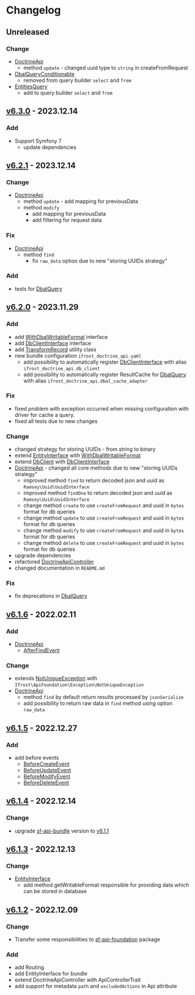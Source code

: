 # Changelog
## Unreleased
### Change
- [DoctrineApi](src/Utility/DoctrineApi.php)
  - method `update` - changed uuid type to `string` in createFromRequest
- [DbalQueryConditionable](src/Query/DbalQueryConditionable.php)
  - removed from query builder `select` and `from`
- [EntitiesQuery](src/Query/Entity/EntitiesQuery.php)
  - add to query builder `select` and `from`

## [v6.3.0] - 2023.12.14
### Add
- Support Symfony 7
  - update dependencies

## [v6.2.1] - 2023.12.14
### Change
- [DoctrineApi](src/Utility/DoctrineApi.php)
  - method `update` - add mapping for previousData
  - method `modify`
    - add mapping for previousData
    - add filtering for request data

### Fix
- [DoctrineApi](src/Utility/DoctrineApi.php)
  - method `find`
    - fix `raw_data` option due to new "storing UUIDs strategy"

### Add
- tests for [DbalQuery](src/Query/DbalQuery.php)

## [v6.2.0] - 2023.11.29
### Add
- add [WithDbalWritableFormat](src/Entity/WithDbalWritableFormat.php) interface
- add [DbClientInterface](src/Utility/DbClientInterface.php) interface
- add [TransformRecord](src/Utility/TransformRecord.php) utility class
- new bundle configuration `ifrost_doctrine_api.yaml`
  - add possibility to automatically register [DbClientInterface](src/Utility/DbClientInterface.php) with alias `ifrost_doctrine_api.db_client`
  - add possibility to automatically register ResultCache for [DbalQuery](src/Query/DbalQuery.php) with alias `ifrost_doctrine_api.dbal_cache_adapter`

### Fix
- fixed problem with exception occurred when missing configuration with driver for cache a query.
- fixed all tests due to new changes

### Change
- changed strategy for storing UUIDs - from string to binary
- extend [EntityInterface](src/Entity/EntityInterface.php) with [WithDbalWritableFormat](src/Entity/WithDbalWritableFormat.php)
- extend [DbClient](src/Utility/DbClient.php) with [DbClientInterface](src/Utility/DbClientInterface.php)
- [DoctrineApi](src/Utility/DoctrineApi.php) - changed all core methods due to new "storing UUIDs strategy"
  - improved method `find` to return decoded json and uuid as `Ramsey\Uuid\UuidInterface`
  - improved method `findOne` to return decoded json and uuid as `Ramsey\Uuid\UuidInterface`
  - change method `create` to use `createFromRequest` and uuid in `bytes` format for db queries
  - change method `update` to use `createFromRequest` and uuid in `bytes` format for db queries
  - change method `modify` to use `createFromRequest` and uuid in `bytes` format for db queries
  - change method `delete` to use `createFromRequest` and uuid in `bytes` format for db queries
- upgrade dependencies
- refactored [DoctrineApiController](src/Controller/DoctrineApiController.php)
- changed documentation in `README.md`

### Fix
- fix deprecations in [DbalQuery](src/Query/DbalQuery.php)

## [v6.1.6] - 2022.02.11
### Add
- [DoctrineApi](src/Utility/DoctrineApi.php)
  - [AfterFindEvent](src/Event/AfterFindEvent.php)
### Change
- extends [NotUniqueException](src/Exception/NotUniqueException.php) with `Ifrost\ApiFoundation\Exception\NotUniqueException`
- [DoctrineApi](src/Utility/DoctrineApi.php)
  - method `find` by default return results processed by `jsonSerialize` 
  - add possibility to return raw data in `find` method using option `raw_data`

## [v6.1.5] - 2022.12.27
### Add
- add before events 
  - [BeforeCreateEvent](src/Event/BeforeCreateEvent.php)
  - [BeforeUpdateEvent](src/Event/BeforeUpdateEvent.php)
  - [BeforeModifyEvent](src/Event/BeforeModifyEvent.php)
  - [BeforeDeleteEvent](src/Event/BeforeDeleteEvent.php)

## [v6.1.4] - 2022.12.14
### Change
- upgrade [sf-api-bundle](https://github.com/grzegorz-jamroz/sf-api-bundle) version to [v6.1.1](https://github.com/grzegorz-jamroz/sf-api-bundle/releases/tag/v6.1.1)

## [v6.1.3] - 2022.12.13
### Change
- [EntityInterface](src/Entity/EntityInterface.php)
  - add method getWritableFormat responsible for providing data which can be stored in database

## [v6.1.2] - 2022.12.09
### Change
- Transfer some responsibilities to [sf-api-foundation](https://github.com/grzegorz-jamroz/sf-api-foundation) package
### Add
- add Routing
- add EntityInterface for bundle
- extend DoctrineApiController with ApiControllerTrait
- add support for metadata `path` and `excludedActions` in Api attribute

[v6.3.0]: https://github.com/grzegorz-jamroz/sf-doctrine-api-bundle/releases/tag/v6.3.0]
[v6.2.1]: https://github.com/grzegorz-jamroz/sf-doctrine-api-bundle/releases/tag/v6.2.1]
[v6.2.0]: https://github.com/grzegorz-jamroz/sf-doctrine-api-bundle/releases/tag/v6.2.0]
[v6.1.6]: https://github.com/grzegorz-jamroz/sf-doctrine-api-bundle/releases/tag/v6.1.6]
[v6.1.5]: https://github.com/grzegorz-jamroz/sf-doctrine-api-bundle/releases/tag/v6.1.5]
[v6.1.4]: https://github.com/grzegorz-jamroz/sf-doctrine-api-bundle/releases/tag/v6.1.4]
[v6.1.3]: https://github.com/grzegorz-jamroz/sf-doctrine-api-bundle/releases/tag/v6.1.3]
[v6.1.2]: https://github.com/grzegorz-jamroz/sf-doctrine-api-bundle/releases/tag/v6.1.2]
